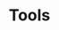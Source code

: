 ---
title: "Tools"
description: "In-depth analysis and hands-on evaluations of cutting-edge development tools, AI coding assistants, and platforms that are reshaping how we build software"
layout: "list"
---